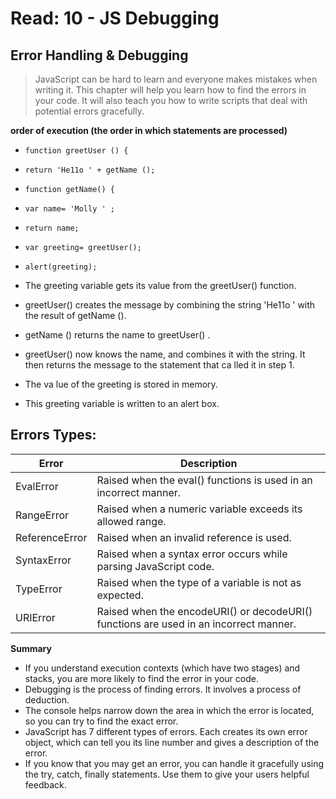 # Read: 10 - JS Debugging

## Error Handling & Debugging
> JavaScript can be hard to learn and everyone makes
mistakes when writing it. This chapter will help you learn
how to find the errors in your code. It will also teach you how
to write scripts that deal with potential errors gracefully.

**order of execution (the order in which statements are processed)**
* `function greetUser () {`
*  `return 'He11o ' + getName ();`
* `function getName() {`
* `var name= 'Molly ' ;`
* `return name;`
* `var greeting= greetUser();`  
* `alert(greeting);`

 * The greeting variable gets its value from the
greetUser() function.
* greetUser() creates the message by combining
the string 'He11o ' with the result of getName ().
* getName () returns the name to greetUser() .
* greetUser() now knows the name, and combines
it with the string. It then returns the message to the
statement that ca lled it in step 1.
* The va lue of the greeting is stored in memory.
* This greeting variable is written to an alert box.


## Errors Types:

Error    |  Description
---------|---------
EvalError  |  Raised when the eval() functions is used in an incorrect manner.	
RangeError   |  Raised when a numeric variable exceeds its allowed range.
ReferenceError   |  Raised when an invalid reference is used.	
SyntaxError     | Raised when a syntax error occurs while parsing JavaScript code.	
TypeError  |  Raised when the type of a variable is not as expected.
URIError  |  Raised when the encodeURI() or decodeURI() functions are used in an incorrect manner.



**Summary**

* If you understand execution contexts (which have two
stages) and stacks, you are more likely to find the error
in your code.
* Debugging is the process of finding errors. It involves a
process of deduction.
* The console helps narrow down the area in which the
error is located, so you can try to find the exact error.
* JavaScript has 7 different types of errors. Each creates
its own error object, which can tell you its line number
and gives a description of the error.
* If you know that you may get an error, you can handle
it gracefully using the try, catch, finally statements.
Use them to give your users helpful feedback.
